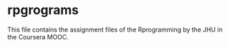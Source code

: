 # rpgrograms
This file contains the assignment files of the Rprogramming by the JHU in the Coursera MOOC.

